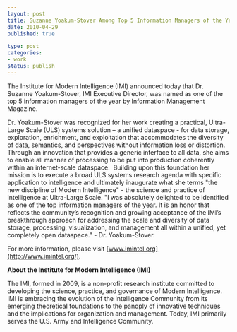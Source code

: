```yaml
--- 
layout: post
title: Suzanne Yoakum-Stover Among Top 5 Information Managers of the Year
date: 2010-04-29
published: true

type: post
categories: 
- work
status: publish
---
```

The Institute for Modern Intelligence (IMI) announced  today that Dr. Suzanne Yoakum-Stover, IMI Executive Director, was named  as one of the top 5 information managers of the year by Information  Management Magazine.

Dr. Yoakum-Stover was recognized for her work creating a practical,  Ultra-Large Scale (ULS) systems solution – a unified dataspace - for  data storage, exploration, enrichment, and exploitation that  accommodates the diversity of data, semantics, and perspectives without  information loss or distortion. Through an innovation that provides a  generic interface to all data, she aims to enable all manner of processing to be put into production coherently within an internet-scale dataspace.  Building upon this foundation her mission is to execute a  broad ULS systems research agenda with specific application to  intelligence and ultimately inaugurate what she terms "the new  discipline of Modern Intelligence" - the science and practice of  intelligence at Ultra-Large Scale.  "I was absolutely delighted to be identified as one of the top  information managers of the year. It is an honor that reflects the community’s recognition and growing acceptance of the IMI’s breakthrough  approach for addressing the scale and diversity of data storage,  processing, visualization, and management all within a unified, yet  completely open dataspace." - Dr. Yoakum-Stover.

For more information, please visit [www.imintel.org](http://www.imintel.org/).

**About the Institute for Modern Intelligence (IMI)**

The IMI, formed in 2009, is a non-profit research institute  committed to developing the science, practice, and governance of Modern  Intelligence.  IMI is embracing the evolution of the Intelligence  Community from its emerging theoretical foundations to the panoply of  innovative techniques and the implications for organization and  management. Today, IMI primarily serves the U.S. Army and Intelligence  Community.
